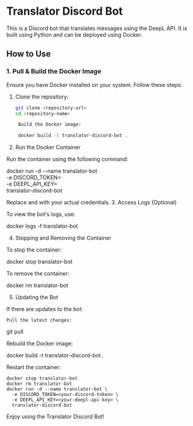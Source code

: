 # Translator Discord Bot

This is a Discord bot that translates messages using the DeepL API. It is built using Python and can be deployed using Docker.

## How to Use

### 1. Pull & Build the Docker Image

Ensure you have Docker installed on your system. Follow these steps:

1. Clone the repository:
   ```bash
   git clone <repository-url>
   cd <repository-name>

    Build the Docker image:

    docker build -t translator-discord-bot .

2. Run the Docker Container

Run the container using the following command:

docker run -d --name translator-bot \
  -e DISCORD_TOKEN=<your-discord-token> \
  -e DEEPL_API_KEY=<your-deepl-api-key> \
  translator-discord-bot

Replace <your-discord-token> and <your-deepl-api-key> with your actual credentials.
3. Access Logs (Optional)

To view the bot's logs, use:

docker logs -f translator-bot

4. Stopping and Removing the Container

To stop the container:

docker stop translator-bot

To remove the container:

docker rm translator-bot

5. Updating the Bot

If there are updates to the bot:

    Pull the latest changes:

git pull

Rebuild the Docker image:

docker build -t translator-discord-bot .

Restart the container:

    docker stop translator-bot
    docker rm translator-bot
    docker run -d --name translator-bot \
      -e DISCORD_TOKEN=<your-discord-token> \
      -e DEEPL_API_KEY=<your-deepl-api-key> \
      translator-discord-bot

Enjoy using the Translator Discord Bot!
